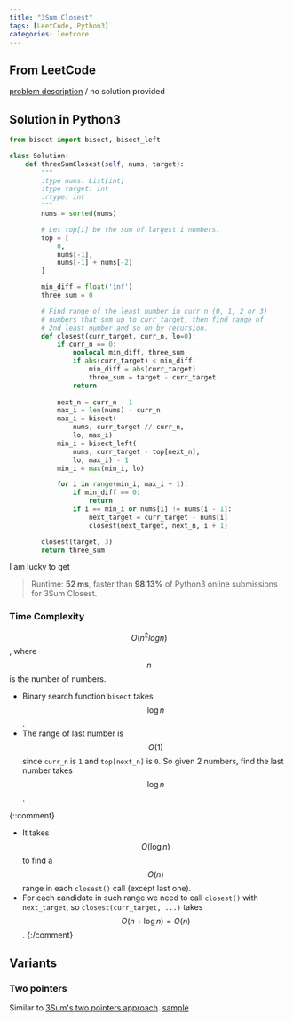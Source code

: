 ```yaml
---
title: "3Sum Closest"
tags: [LeetCode, Python3]
categories: leetcore
---
```


## From LeetCode
[problem description](https://leetcode.com/problems/3sum-closest/)
/
no solution provided

## Solution in Python3
```python
from bisect import bisect, bisect_left

class Solution:
    def threeSumClosest(self, nums, target):
        """
        :type nums: List[int]
        :type target: int
        :rtype: int
        """
        nums = sorted(nums)

        # Let top[i] be the sum of largest i numbers.
        top = [
            0,
            nums[-1],
            nums[-1] + nums[-2]
        ]

        min_diff = float('inf')
        three_sum = 0

        # Find range of the least number in curr_n (0, 1, 2 or 3)
        # numbers that sum up to curr_target, then find range of 
        # 2nd least number and so on by recursion. 
        def closest(curr_target, curr_n, lo=0):
            if curr_n == 0:
                nonlocal min_diff, three_sum
                if abs(curr_target) < min_diff:
                    min_diff = abs(curr_target)
                    three_sum = target - curr_target
                return
            
            next_n = curr_n - 1
            max_i = len(nums) - curr_n
            max_i = bisect(
                nums, curr_target // curr_n,
                lo, max_i)
            min_i = bisect_left(
                nums, curr_target - top[next_n],
                lo, max_i) - 1
            min_i = max(min_i, lo)

            for i in range(min_i, max_i + 1): 
                if min_diff == 0:
                    return
                if i == min_i or nums[i] != nums[i - 1]:
                    next_target = curr_target - nums[i]
                    closest(next_target, next_n, i + 1)

        closest(target, 3)
        return three_sum
```
I am lucky to get
> Runtime: **52 ms**, faster than **98.13%** of Python3 online submissions for 3Sum Closest.

### Time Complexity
$$O(n^2 log{n})$$, where $$n$$ is the number of numbers.
- Binary search function `bisect` takes $$\log{n}$$. 
- The range of last number is $$O(1)$$ since `curr_n` is `1` and `top[next_n]` is `0`. So given 2 numbers, find the last number takes $$\log{n}$$.

{::comment}
- It takes $$O(\log{n})$$ to find a $$O(n)$$ range in each `closest()` call (except last one).
- For each candidate in such range we need to call `closest()` with `next_target`, so `closest(curr_target, ...)` takes $$O(n + \log{n}) = O(n)$$.
{:/comment}

## Variants

### Two pointers
Similar to [3Sum's two pointers approach](https://siyuangong.com/leetcode/2018/12/22/3sum/#two-pointers). [sample](https://github.com/qiyuangong/leetcode/blob/master/python/016_3Sum_Closest.py)